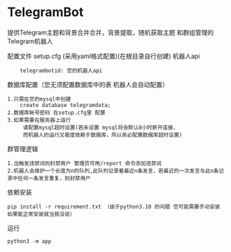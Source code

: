 # TelegramBot
提供Telegram主题和背景合并合并，背景提取，随机获取主题 和群组管理的Telegram机器人

配置文件 setup.cfg (采用yaml格式配置)(在根目录自行创建)
  机器人api 
          
        telegrambotid: 您的机器人api

  数据库配置（您无须配置数据库中的表 机器人会自动配置）
    
    1.只需在您的mysql中创建
        create database telegramdata;
    2.数据库帐号密码 在setup.cfg里 配置
    3.如果需要在服务器上运行
         请配置mysql超时设置(若未设置 mysql将会默认8小时断开连接，
         而机器人的运行又极度依赖于数据库，所以务必配置数据库超时设置)
    
群管理逻辑

    1.当触发违禁词则封禁用户 管理员可用/report 命令添加违禁词
    2.机器人会维护一个长度为n的队列,此队列记录着最近n条发言，若最近的一次发言与此n条记录中任何一条发言重复，则封禁用户
    

依赖安装
  
    pip install -r requirement.txt （由于python3.10 的问题 您可能需要手动安装 如果能正常安装就当我没说）

运行
  
    python3 -m app


